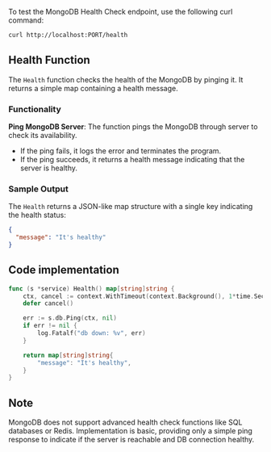 To test the MongoDB Health Check endpoint, use the following curl command:

```bash
curl http://localhost:PORT/health
```
## Health Function

The `Health` function checks the health of the MongoDB by pinging it. It returns a simple map containing a health message.

### Functionality

**Ping MongoDB Server**: The function pings the MongoDB through server to check its availability.

   - If the ping fails, it logs the error and terminates the program.
   - If the ping succeeds, it returns a health message indicating that the server is healthy.

### Sample Output

The `Health` returns a JSON-like map structure with a single key indicating the health status:

```json
{
  "message": "It's healthy"
}
```

## Code implementation

```go
func (s *service) Health() map[string]string {
    ctx, cancel := context.WithTimeout(context.Background(), 1*time.Second)
    defer cancel()

    err := s.db.Ping(ctx, nil)
    if err != nil {
        log.Fatalf("db down: %v", err) 
    }

    return map[string]string{
        "message": "It's healthy",
    }
}
```

## Note

MongoDB does not support advanced health check functions like SQL databases or Redis. Implementation is basic, providing only a simple ping response to indicate if the server is reachable and DB connection healthy.
